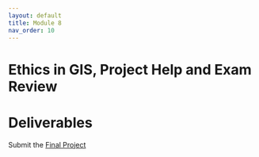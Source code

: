 ```yaml
---
layout: default
title: Module 8
nav_order: 10
---
```



# Ethics in GIS, Project Help and Exam Review


# Deliverables

Submit the [Final Project]()
